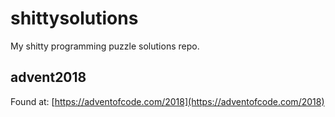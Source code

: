 # shittysolutions
My shitty programming puzzle solutions repo.


## advent2018
Found at: [https://adventofcode.com/2018](https://adventofcode.com/2018)